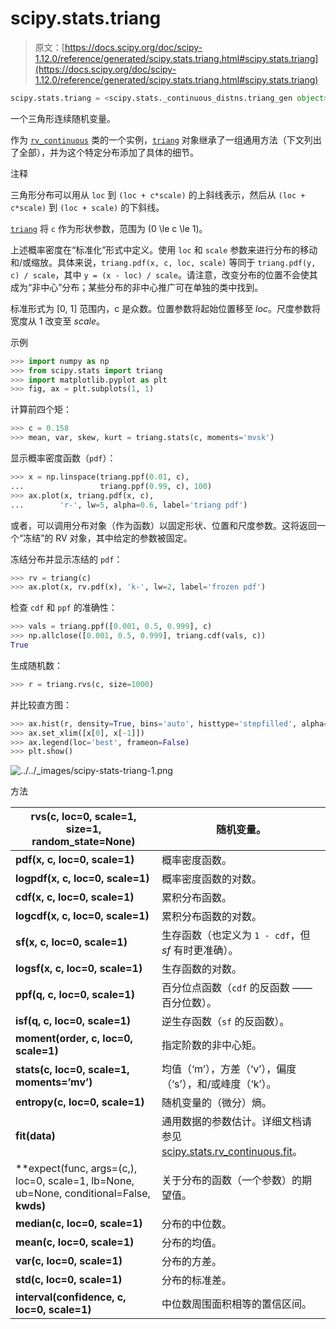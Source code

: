 # scipy.stats.triang

> 原文：[https://docs.scipy.org/doc/scipy-1.12.0/reference/generated/scipy.stats.triang.html#scipy.stats.triang](https://docs.scipy.org/doc/scipy-1.12.0/reference/generated/scipy.stats.triang.html#scipy.stats.triang)

```py
scipy.stats.triang = <scipy.stats._continuous_distns.triang_gen object>
```

一个三角形连续随机变量。

作为 [`rv_continuous`](scipy.stats.rv_continuous.html#scipy.stats.rv_continuous "scipy.stats.rv_continuous") 类的一个实例，[`triang`](#scipy.stats.triang "scipy.stats.triang") 对象继承了一组通用方法（下文列出了全部），并为这个特定分布添加了具体的细节。

注释

三角形分布可以用从 `loc` 到 `(loc + c*scale)` 的上斜线表示，然后从 `(loc + c*scale)` 到 `(loc + scale)` 的下斜线。

[`triang`](#scipy.stats.triang "scipy.stats.triang") 将 `c` 作为形状参数，范围为 \(0 \le c \le 1\)。

上述概率密度在“标准化”形式中定义。使用 `loc` 和 `scale` 参数来进行分布的移动和/或缩放。具体来说，`triang.pdf(x, c, loc, scale)` 等同于 `triang.pdf(y, c) / scale`，其中 `y = (x - loc) / scale`。请注意，改变分布的位置不会使其成为“非中心”分布；某些分布的非中心推广可在单独的类中找到。

标准形式为 [0, 1] 范围内，c 是众数。位置参数将起始位置移至 *loc*。尺度参数将宽度从 1 改变至 *scale*。

示例

```py
>>> import numpy as np
>>> from scipy.stats import triang
>>> import matplotlib.pyplot as plt
>>> fig, ax = plt.subplots(1, 1) 
```

计算前四个矩：

```py
>>> c = 0.158
>>> mean, var, skew, kurt = triang.stats(c, moments='mvsk') 
```

显示概率密度函数（`pdf`）：

```py
>>> x = np.linspace(triang.ppf(0.01, c),
...                 triang.ppf(0.99, c), 100)
>>> ax.plot(x, triang.pdf(x, c),
...        'r-', lw=5, alpha=0.6, label='triang pdf') 
```

或者，可以调用分布对象（作为函数）以固定形状、位置和尺度参数。这将返回一个“冻结”的 RV 对象，其中给定的参数被固定。

冻结分布并显示冻结的 `pdf`：

```py
>>> rv = triang(c)
>>> ax.plot(x, rv.pdf(x), 'k-', lw=2, label='frozen pdf') 
```

检查 `cdf` 和 `ppf` 的准确性：

```py
>>> vals = triang.ppf([0.001, 0.5, 0.999], c)
>>> np.allclose([0.001, 0.5, 0.999], triang.cdf(vals, c))
True 
```

生成随机数：

```py
>>> r = triang.rvs(c, size=1000) 
```

并比较直方图：

```py
>>> ax.hist(r, density=True, bins='auto', histtype='stepfilled', alpha=0.2)
>>> ax.set_xlim([x[0], x[-1]])
>>> ax.legend(loc='best', frameon=False)
>>> plt.show() 
```

![../../_images/scipy-stats-triang-1.png](../Images/d2979f242592e202485546e723c3fb07.png)

方法

| **rvs(c, loc=0, scale=1, size=1, random_state=None)** | 随机变量。 |
| --- | --- |
| **pdf(x, c, loc=0, scale=1)** | 概率密度函数。 |
| **logpdf(x, c, loc=0, scale=1)** | 概率密度函数的对数。 |
| **cdf(x, c, loc=0, scale=1)** | 累积分布函数。 |
| **logcdf(x, c, loc=0, scale=1)** | 累积分布函数的对数。 |
| **sf(x, c, loc=0, scale=1)** | 生存函数（也定义为 `1 - cdf`，但 *sf* 有时更准确）。 |
| **logsf(x, c, loc=0, scale=1)** | 生存函数的对数。 |
| **ppf(q, c, loc=0, scale=1)** | 百分位点函数（`cdf` 的反函数 —— 百分位数）。 |
| **isf(q, c, loc=0, scale=1)** | 逆生存函数（`sf` 的反函数）。 |
| **moment(order, c, loc=0, scale=1)** | 指定阶数的非中心矩。 |
| **stats(c, loc=0, scale=1, moments=’mv’)** | 均值（‘m’），方差（‘v’），偏度（‘s’），和/或峰度（‘k’）。 |
| **entropy(c, loc=0, scale=1)** | 随机变量的（微分）熵。 |
| **fit(data)** | 通用数据的参数估计。详细文档请参见[scipy.stats.rv_continuous.fit](https://docs.scipy.org/doc/scipy/reference/generated/scipy.stats.rv_continuous.fit.html#scipy.stats.rv_continuous.fit)。 |
| **expect(func, args=(c,), loc=0, scale=1, lb=None, ub=None, conditional=False, **kwds)** | 关于分布的函数（一个参数）的期望值。 |
| **median(c, loc=0, scale=1)** | 分布的中位数。 |
| **mean(c, loc=0, scale=1)** | 分布的均值。 |
| **var(c, loc=0, scale=1)** | 分布的方差。 |
| **std(c, loc=0, scale=1)** | 分布的标准差。 |
| **interval(confidence, c, loc=0, scale=1)** | 中位数周围面积相等的置信区间。 |
